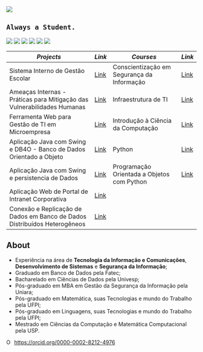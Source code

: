 <img src="https://sn3301files.storage.live.com/y4mNCIAmDTGUWrNF_Sb6sshWIrO3WtI2jkTREJIJ0HK956N20KLStSkKiFNV_xHoVau_EbGBgSlhs9A7Gk0r4dP_rXc090cTtcgvQRwoktKvyJR_iD0sQISZCfjnXGNeEXhjJ-98m6fI3ftyHCpbezy9lEeFTsSJ2Ex4gsrt0EQvOF3kvG52qffab-Rfv0O50Eqrg7tJOxtsKf79mDbVu8JfA/GitHub%20Banner_png.png?psid=1&width=1366&height=415"/>

## `Always a Student.`

<a href="https://www.facebook.com/fertorresfs" target="_blank"><img src="https://img.icons8.com/cute-clipart/64/000000/facebook.png"/></a>
<a href="https://twitter.com/fertorresfs" target="_blank"><img src="https://img.icons8.com/cute-clipart/64/000000/twitter.png"/></a> 
<a href="https://www.linkedin.com/in/fertorresfs/" target="_blank"><img src="https://img.icons8.com/cute-clipart/64/000000/linkedin.png"/></a>
<a href="https://www.linkedin.com/in/fertorresfs/" target="_blank"><img src="https://img.icons8.com/cute-clipart/64/000000/orcid.png"/></a>
<img src="https://img.icons8.com/windows/32/000000/orcid.png"/>
<img src="https://img.icons8.com/ios/50/000000/linkedin-circled--v1.png"/>

_Projects_ | _Link_ | _Courses_ | _Link_
--- | --- | --- | --- |
Sistema Interno de Gestão Escolar | [Link](url) | Conscientização em Segurança da Informação | [Link](url)
Ameaças Internas - Práticas para Mitigação das Vulnerabilidades Humanas | [Link](url) | Infraestrutura de TI | [Link](url)
Ferramenta Web para Gestão de TI em Microempresa | [Link](url) | Introdução à Ciência da Computação | [Link](intro_ciencia_comp.md)
Aplicação Java com Swing e DB4O - Banco de Dados Orientado a Objeto | [Link](url) | Python | [Link](url)
Aplicação Java com Swing e persistencia de Dados | [Link](url) | Programação Orientada a Objetos com Python | [Link](url)
Aplicação Web de Portal de Intranet Corporativa | [Link](url) |
Conexão e Replicação de Dados em Banco de Dados Distribuídos Heterogêneos | [Link](url) |


## About

- Experiência na área de **Tecnologia da Informação e Comunicações**, **Desenvolvimento de Sistemas** e **Segurança da Informação**;
- Graduado em Banco de Dados pela Fatec;
- Bacharelado em Ciências de Dados pela Univesp;
- Pós-graduado em MBA em Gestão da Segurança da Informação pela Uniara;
- Pós-graduado em Matemática, suas Tecnologias e mundo do Trabalho pela UFPI;
- Pós-graduado em Linguagens, suas Tecnologias e mundo do Trabalho pela UFPI;
- Mestrado em Ciências da Computação e Matemática Computacional pela USP. 

<div itemscope itemtype="https://schema.org/Person"><a itemprop="sameAs" content="https://orcid.org/0000-0002-8212-4976" href="https://orcid.org/0000-0002-8212-4976" target="orcid.widget" rel="me noopener noreferrer" style="vertical-align:top;"><img src="https://orcid.org/sites/default/files/images/orcid_16x16.png" style="width:1em;margin-right:.5em;" alt="ORCID iD icon">https://orcid.org/0000-0002-8212-4976</a></div>








